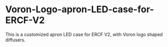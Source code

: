# Voron-Logo-apron-LED-case-for-ERCF-V2

This is a customized apron LED case for ERCF V2, with Voron logo shaped diffusers.
